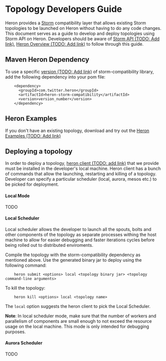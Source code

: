 # Topology Developers Guide

Heron provides a [Storm](http://storm.apache.org/) compatibility layer that allows existing Storm topologies to be launched on Heron without having to do any code changes. This document serves as a guide to develop and deploy topologies using Storm API on Heron. Developers should be aware of [Storm API (TODO: Add link)](), [Heron Overview (TODO: Add link)]() to follow through this guide. 

## Maven Heron Dependency

To use a specific [version (TODO: Add link)]() of storm-compatibility library, add the following dependency into your pom file:

        <dependency>
          <groupId>com.twitter.heron</groupId>
          <artifactId>heron-storm-compatibility</artifactId>
          <version>version_number</version>
        </dependency>


## Heron Examples

If you don't have an existing topology, download and try out the [Heron Examples (TODO: Add link)]()

## Deploying a topology

In order to deploy a topology, [heron client (TODO: add link)]() that we provide must be installed in the developer's local machine. Heron client has a bunch of commands that allow the launching, restarting and killing of a topology. Developer can specify a particular scheduler (local, aurora, mesos etc.) to be picked for deployment.

#### Local Mode

TODO

#### Local Scheduler

Local scheduler allows the developer to launch all the spouts, bolts and other components of the topology as separate processes withing the host machine to allow for easier debugging and faster iterations cycles before being rolled out to distributed enviroments.

Compile the topology with the storm-compatibility dependency as mentioned above. Use the generated binary jar to deploy using the following command:

        heron submit <options> local <topology binary jar> <topology command-line arguments>

To kill the topology:

        heron kill <options> local <topology name>

The `local` option suggests the heron client to pick the Local Scheduler.

**Note**: In local scheduler mode, make sure that the number of workers and parallelism of components are small enough to not exceed the resource usage on the local machine. This mode is only intended for debugging purposes.

#### Aurora Scheduler

TODO



